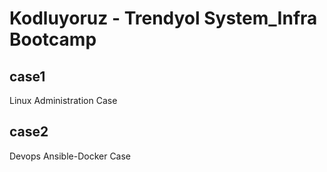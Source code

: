 ﻿

# Kodluyoruz - Trendyol System_Infra Bootcamp 

## case1 
Linux Administration Case
## case2 
Devops Ansible-Docker Case 
